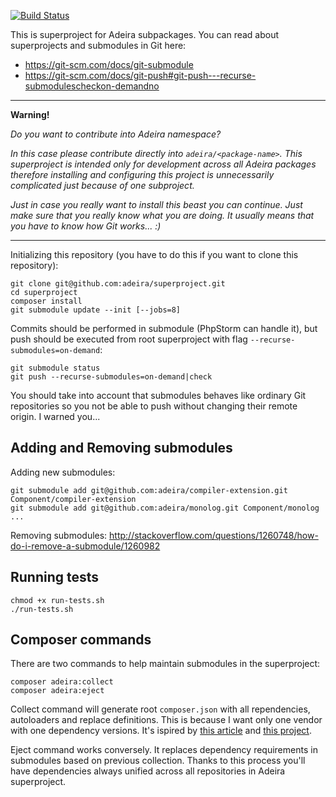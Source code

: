 [![Build Status](https://travis-ci.org/adeira/superproject.svg?branch=master)](https://travis-ci.org/adeira/superproject)

This is superproject for Adeira subpackages. You can read about superprojects and submodules in Git here:
- https://git-scm.com/docs/git-submodule
- https://git-scm.com/docs/git-push#git-push---recurse-submodulescheckon-demandno

---

**Warning!**

_Do you want to contribute into Adeira namespace?_

_In this case please contribute directly into `adeira/<package-name>`. This superproject is intended only for development across all Adeira packages therefore installing and configuring this project is unnecessarily complicated just because of one subproject._

_Just in case you really want to install this beast you can continue. Just make sure that you really know what you are doing. It usually means that you have to know how Git works... :)_

---

Initializing this repository (you have to do this if you want to clone this repository):

    git clone git@github.com:adeira/superproject.git
    cd superproject
    composer install
    git submodule update --init [--jobs=8]

Commits should be performed in submodule (PhpStorm can handle it), but push should be executed from root superproject with flag `--recurse-submodules=on-demand`:

    git submodule status
    git push --recurse-submodules=on-demand|check

You should take into account that submodules behaves like ordinary Git repositories so you not be able to push without changing their remote origin. I warned you...

Adding and Removing submodules
-----
Adding new submodules:

    git submodule add git@github.com:adeira/compiler-extension.git Component/compiler-extension
    git submodule add git@github.com:adeira/monolog.git Component/monolog
    ...

Removing submodules:
http://stackoverflow.com/questions/1260748/how-do-i-remove-a-submodule/1260982

Running tests
-----
    chmod +x run-tests.sh
    ./run-tests.sh

Composer commands
-----
There are two commands to help maintain submodules in the superproject:

    composer adeira:collect
    composer adeira:eject

Collect command will generate root `composer.json` with all rependencies, autoloaders and replace definitions. This is because I want only one vendor with one dependency versions. It's ispired by [this article](http://www.whitewashing.de/2015/04/11/monolithic_repositories_with_php_and_composer.html) and [this project](https://github.com/beberlei/composer-monorepo-plugin).

Eject command works conversely. It replaces dependency requirements in submodules based on previous collection. Thanks to this process you'll have dependencies always unified across all repositories in Adeira superproject.
